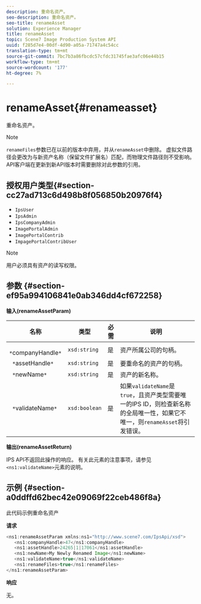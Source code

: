 ```yaml
---
description: 重命名资产。
seo-description: 重命名资产。
seo-title: renameAsset
solution: Experience Manager
title: renameAsset
topic: Scene7 Image Production System API
uuid: f285d7e4-00df-4d90-a05a-71747a4c54cc
translation-type: tm+mt
source-git-commit: 7bc7b3a86fbcdc57cfdc31745fae3afc06e44b15
workflow-type: tm+mt
source-wordcount: '177'
ht-degree: 7%

---
```



# renameAsset{#renameasset}

重命名资产。

>[!NOTE]
>
>`renameFiles`参数已在以前的版本中弃用，并从`renameAsset`中删除。 虚拟文件路径会更改为与新资产名称（保留文件扩展名）匹配，而物理文件路径则不受影响。 API客户端在更新到新API版本时需要删除对此参数的引用。

## 授权用户类型{#section-cc27ad713c6d498b8f056850b20976f4}

* `IpsUser`
* `IpsAdmin`
* `IpsCompanyAdmin`
* `ImagePortalAdmin`
* `ImagePortalContrib`
* `ImpagePortalContribUser`

>[!NOTE]
>
>用户必须具有资产的读写权限。

## 参数 {#section-ef95a994106841e0ab346dd4cf672258}

**输入(renameAssetParam)**

| 名称 | 类型 | 必需 | 说明 |
|---|---|---|---|
| ` *`companyHandle`*` | `xsd:string` | 是 | 资产所属公司的句柄。 |
| ` *`assetHandle`*` | `xsd:string` | 是 | 要重命名的资产的句柄。 |
| ` *`newName`*` | `xsd:string` | 是 | 资产的新名称。 |
| ` *`validateName`*` | `xsd:boolean` | 是 | 如果`validateName`是`true`，且资产类型需要唯一的IPS ID，则检查新名称的全局唯一性，如果它不唯一，则`renameAsset`将引发错误。 |

**输出(renameAssetReturn)**

IPS API不返回此操作的响应。 有关此元素的注意事项，请参见`<ns1:validateName>`元素的说明。

## 示例 {#section-a0ddffd62bec42e09069f22ceb486f8a}

此代码示例重命名资产

**请求**

```java
<ns1:renameAssetParam xmlns:ns1="http://www.scene7.com/IpsApi/xsd">
   <ns1:companyHandle>47</ns1:companyHandle>
   <ns1:assetHandle>24265|1|17061</ns1:assetHandle>
   <ns1:newName>My Newly Renamed Image</ns1:newName>
   <ns1:validateName>true</ns1:validateName>
   <ns1:renameFiles>true</ns1:renameFiles>
</ns1:renameAssetParam>
```

**响应**

无。
